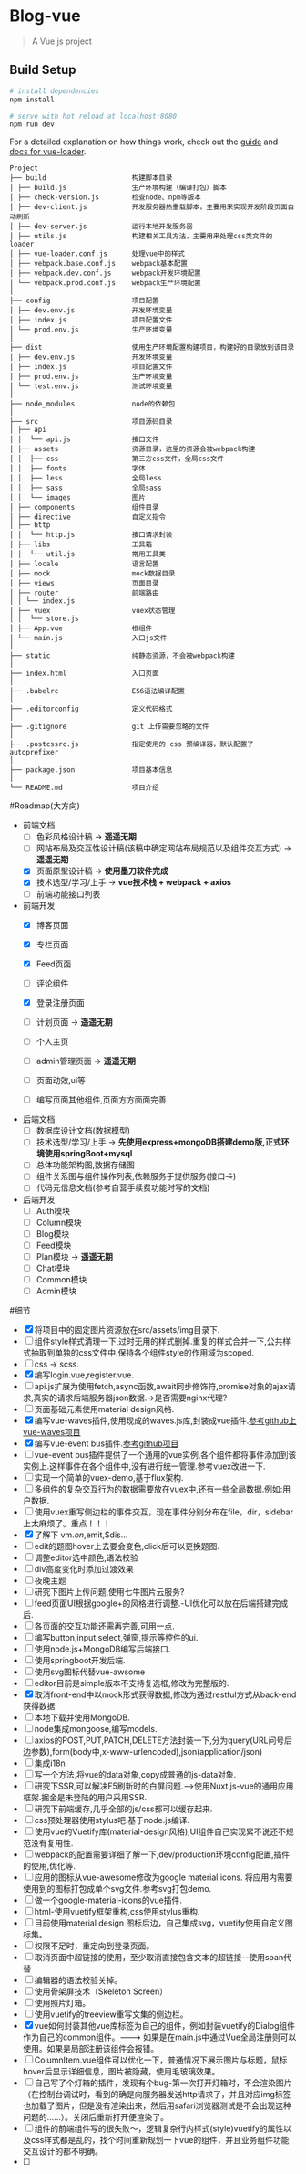 # Blog-vue

> A Vue.js project

## Build Setup

``` bash
# install dependencies
npm install

# serve with hot reload at localhost:8080
npm run dev
```

For a detailed explanation on how things work, check out the [guide](http://vuejs-templates.github.io/webpack/) and [docs for vue-loader](http://vuejs.github.io/vue-loader).


```
Project
├── build                     构建脚本目录
│ ├── build.js                生产环境构建（编译打包）脚本
│ ├── check-version.js        检查node、npm等版本
│ ├── dev-client.js           开发服务器热重载脚本，主要用来实现开发阶段页面自动刷新
│ ├── dev-server.js           运行本地开发服务器
│ ├── utils.js                构建相关工具方法，主要用来处理css类文件的loader
│ ├── vue-loader.conf.js      处理vue中的样式
│ ├── vebpack.base.conf.js    webpack基本配置
│ ├── vebpack.dev.conf.js     webpack开发环境配置
│ └── vebpack.prod.conf.js    webpack生产环境配置
│
├── config                    项目配置
│ ├── dev.env.js              开发环境变量
│ ├── index.js                项目配置文件
│ └── prod.env.js             生产环境变量
│
├── dist                      使用生产环境配置构建项目，构建好的目录放到该目录
│ ├── dev.env.js              开发环境变量
│ ├── index.js                项目配置文件
│ ├── prod.env.js             生产环境变量
│ └── test.env.js             测试环境变量
│
├── node_modules              node的依赖包
│
├── src                       项目源码目录
│ ├── api
│ │  └── api.js               接口文件
│ ├── assets                  资源目录，这里的资源会被webpack构建
│ │  ├── css                  第三方css文件，全局css文件
│ │  ├── fonts                字体
│ │  ├── less                 全局less
│ │  ├── sass                 全局sass
│ │  └── images               图片
│ ├── components              组件目录
│ ├── directive               自定义指令
│ ├── http
│ │  └── http.js              接口请求封装
│ ├── libs                    工具箱
│ │  └── util.js              常用工具类
│ ├── locale                  语言配置
│ ├── mock                    mock数据目录
│ ├── views                   页面目录
│ ├── router                  前端路由
│ │ └── index.js
│ ├── vuex                    vuex状态管理
│ │  └── store.js
│ ├── App.vue                 根组件
│ └── main.js                 入口js文件
│
├── static                    纯静态资源，不会被webpack构建
│
├── index.html                入口页面
│
├── .babelrc                  ES6语法编译配置
│
├── .editorconfig             定义代码格式
│
├── .gitignore                git 上传需要忽略的文件
│
├── .postcssrc.js             指定使用的 css 预编译器，默认配置了 autoprefixer
│
├── package.json              项目基本信息
│
└── README.md                 项目介绍
```


#Roadmap(大方向)

- 前端文档
    + [ ] 色彩风格设计稿 -> **遥遥无期**
    + [ ] 网站布局及交互性设计稿(该稿中确定网站布局规范以及组件交互方式) -> **遥遥无期**
    + [x] 页面原型设计稿 -> **使用墨刀软件完成**
    + [x] 技术选型/学习/上手 -> **vue技术栈 + webpack + axios**
    + [ ] 前端功能接口列表

- 前端开发
    + [x] 博客页面
    + [x] 专栏页面
    + [x] Feed页面
    + [ ] 评论组件
    + [x] 登录注册页面
    + [ ] 计划页面 -> **遥遥无期**
    + [ ] 个人主页
    + [ ] admin管理页面 -> **遥遥无期**
    + [ ] 页面动效,ui等
    + [ ] 编写页面其他组件,页面方方面面完善


- 后端文档
    + [ ] 数据库设计文档(数据模型)
    + [ ] 技术选型/学习/上手 -> **先使用express+mongoDB搭建demo版,正式环境使用springBoot+mysql**
    + [ ] 总体功能架构图,数据存储图
    + [ ] 组件关系图与组件操作列表,依赖服务于提供服务(接口卡)
    + [ ] 代码元信息文档(参考自营手续费功能时写的文档)

- 后端开发
    + [ ] Auth模块
    + [ ] Column模块
    + [ ] Blog模块
    + [ ] Feed模块
    + [ ] Plan模块 -> **遥遥无期**
    + [ ] Chat模块
    + [ ] Common模块
    + [ ] Admin模块

#细节
- [x] 将项目中的固定图片资源放在src/assets/img目录下.
- [ ] 组件style样式清理一下,过时无用的样式删掉.重复的样式合并一下,公共样式抽取到单独的css文件中.保持各个组件style的作用域为scoped.
- [ ] css -> scss.
- [x] 编写login.vue,register.vue.
- [ ] api.js扩展为使用fetch,async函数,await同步修饰符,promise对象的ajax请求,真实的请求后端服务器json数据.->是否需要nginx代理?
- [ ] 页面基础元素使用material design风格.
- [x] 编写vue-waves插件,使用现成的waves.js库,封装成vue插件.[参考github上vue-waves项目](https://github.com/Teddy-Zhu/vue-waves)
- [x] 编写vue-event bus插件.[参考github项目](https://github.com/yangmingshan/vue-bus)
- [ ] vue-event bus插件提供了一个通用的vue实例,各个组件都将事件添加到该实例上.这样事件在各个组件中,没有进行统一管理.参考vuex改进一下.
- [ ] 实现一个简单的vuex-demo,基于flux架构.
- [ ] 多组件的复杂交互行为的数据需要放在vuex中,还有一些全局数据.例如:用户数据.
- [ ] 使用vuex重写侧边栏的事件交互，现在事件分别分布在file，dir，sidebar上太麻烦了。重点！！！
- [x] 了解下 vm.$on,$emit,$dis...
- [ ] edit的题图hover上去要会变色,click后可以更换题图.
- [ ] 调整editor选中颜色,语法校验
- [ ] div高度变化时添加过渡效果
- [ ] 夜晚主题
- [ ] 研究下图片上传问题,使用七牛图片云服务?
- [ ] feed页面UI根据google+的风格进行调整.-UI优化可以放在后端搭建完成后.
- [ ] 各页面的交互功能还需再完善,可用一点.
- [ ] 编写button,input,select,弹窗,提示等控件的ui.
- [ ] 使用node.js+MongoDB编写后端接口.
- [ ] 使用springboot开发后端.
- [ ] 使用svg图标代替vue-awsome
- [ ] editor目前是simple版本不支持复选框,修改为完整版的.
- [x] 取消front-end中以mock形式获得数据,修改为通过restful方式从back-end获得数据
- [ ] 本地下载并使用MongoDB.
- [ ] node集成mongoose,编写models.
- [ ] axios的POST,PUT,PATCH,DELETE方法封装一下,分为query(URL问号后边参数),form(body中,x-www-urlencoded),json(application/json)
- [ ] 集成i18n
- [ ] 写一个方法,将vue的data对象,copy成普通的js-data对象.
- [ ] 研究下SSR,可以解决F5刷新时的白屏问题.-->使用Nuxt.js-vue的通用应用框架.掘金是未登陆的用户采用SSR.
- [ ] 研究下前端缓存,几乎全部的js/css都可以缓存起来.
- [ ] css预处理器使用stylus吧.基于node.js编译.
- [ ] 使用vue的Vuetify库(material-design风格),UI组件自己实现累不说还不规范没有复用性.
- [ ] webpack的配置需要详细了解一下,dev/production环境config配置,插件的使用,优化等.
- [ ] 应用的图标从vue-awesome修改为google material icons. 将应用内需要使用到的图标打包成单个svg文件.参考svg打包demo.
- [ ] 做一个google-material-icons的vue插件.
- [ ] html-使用vuetify框架重构,css使用stylus重构.
- [ ] 目前使用material design 图标后边，自己集成svg，vuetify使用自定义图标集。
- [ ] 权限不足时，重定向到登录页面。
- [ ] 取消页面中超链接的使用，至少取消直接包含文本的超链接--使用span代替
- [ ] 编辑器的语法校验关掉。
- [ ] 使用骨架屏技术（Skeleton Screen）
- [ ] 使用照片灯箱。
- [ ] 使用vuetify的treeview重写文集的侧边栏。
- [x] vue如何封装其他vue库标签为自己的组件，例如封装vuetify的Dialog组件作为自己的common组件。---> 如果是在main.js中通过Vue全局注册则可以使用。如果是局部注册该组件会报错。
- [ ] ColumnItem.vue组件可以优化一下，普通情况下展示图片与标题，鼠标hover后显示详细信息，图片被隐藏，使用毛玻璃效果。
- [ ] 自己写了个灯箱的插件，发现有个bug-第一次打开灯箱时，不会渲染图片（在控制台调试时，看到的确是向服务器发送http请求了，并且对应img标签也加载了图片，但是没有渲染出来，然后用safari浏览器测试是不会出现这种问题的......）。关闭后重新打开便渲染了。
- [ ] 组件的前端组件写的很失败～，逻辑复杂行内样式(style)vuetify的属性以及css样式都是乱的，找个时间重新规划一下vue的组件，并且业务组件功能交互设计的都不明确。
- [ ] 
